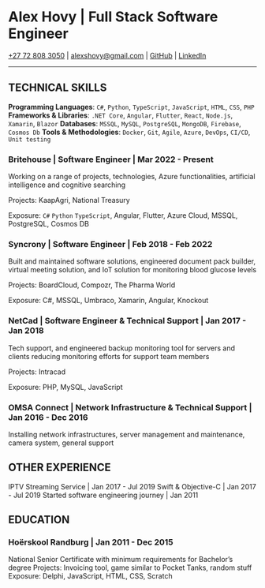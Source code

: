 # Alex Hovy | Full Stack Software Engineer

[+27 72 808 3050](tel:+27728083050) | [alexshovy@gmail.com](alexshovy@gmail.com) | [GitHub](https://github.com/AlexHovy) | [LinkedIn](https://www.linkedin.com/in/alexhovy/)

---

## TECHNICAL SKILLS

**Programming Languages**: `C#`, `Python`, `TypeScript`, `JavaScript`, `HTML`, `CSS`, `PHP`
**Frameworks & Libraries**: `.NET Core`, `Angular`, `Flutter`, `React`, `Node.js`, `Xamarin`, `Blazor`
**Databases**: `MSSQL`, `MySQL`, `PostgreSQL`, `MongoDB`, `Firebase`, `Cosmos Db`
**Tools & Methodologies**: `Docker`, `Git`, `Agile`, `Azure`, `DevOps`, `CI/CD`, `Unit testing`



### Britehouse | Software Engineer | Mar 2022 - Present

Working on a range of projects, technologies, Azure functionalities, artificial intelligence and cognitive searching

Projects: KaapAgri, National Treasury

Exposure: `C#` `Python` `TypeScript`, Angular, Flutter, Azure Cloud, MSSQL, PostgreSQL, Cosmos DB


### Syncrony | Software Engineer | Feb 2018 - Feb 2022

Built and maintained software solutions, engineered document pack builder, virtual meeting solution, and IoT solution for monitoring blood glucose levels

Projects: BoardCloud, Compozr, The Pharma World

Exposure: C#, MSSQL, Umbraco, Xamarin, Angular, Knockout


### NetCad | Software Engineer & Technical Support | Jan 2017 - Jan 2018

Tech support, and engineered backup monitoring tool for servers and clients reducing monitoring efforts for support team members

Projects: Intracad

Exposure: PHP, MySQL, JavaScript


### OMSA Connect | Network Infrastructure & Technical Support | Jan 2016 - Dec 2016

Installing network infrastructures, server management and maintenance, camera system, general support


## OTHER EXPERIENCE
IPTV Streaming Service | Jan 2017 - Jul 2019
Swift & Objective-C | Jan 2017 - Jul 2019
Started software engineering journey | Jan 2011

## EDUCATION
### Hoërskool Randburg | Jan 2011 - Dec 2015
National Senior Certificate with minimum requirements for Bachelor’s degree
Projects: Invoicing tool, game similar to Pocket Tanks, random stuff
Exposure: Delphi, JavaScript, HTML, CSS, Scratch
